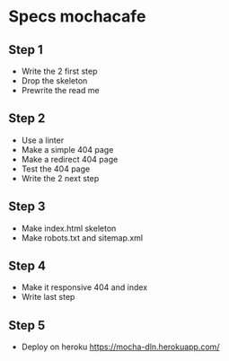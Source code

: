 # Specs mochacafe

## Step 1

* Write the 2 first step
* Drop the skeleton
* Prewrite the read me

## Step 2

* Use a linter
* Make a simple 404 page
* Make a redirect 404 page 
* Test the 404 page
* Write the 2 next step

## Step 3

* Make index.html skeleton
* Make robots.txt and sitemap.xml

## Step 4

* Make it responsive 404 and index
* Write last step

## Step 5

* Deploy on heroku https://mocha-dln.herokuapp.com/
